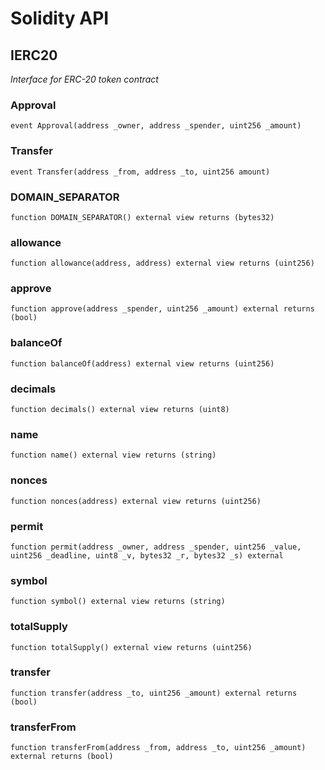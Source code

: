 # Solidity API

## IERC20

_Interface for ERC-20 token contract_

### Approval

```solidity
event Approval(address _owner, address _spender, uint256 _amount)
```

### Transfer

```solidity
event Transfer(address _from, address _to, uint256 amount)
```

### DOMAIN_SEPARATOR

```solidity
function DOMAIN_SEPARATOR() external view returns (bytes32)
```

### allowance

```solidity
function allowance(address, address) external view returns (uint256)
```

### approve

```solidity
function approve(address _spender, uint256 _amount) external returns (bool)
```

### balanceOf

```solidity
function balanceOf(address) external view returns (uint256)
```

### decimals

```solidity
function decimals() external view returns (uint8)
```

### name

```solidity
function name() external view returns (string)
```

### nonces

```solidity
function nonces(address) external view returns (uint256)
```

### permit

```solidity
function permit(address _owner, address _spender, uint256 _value, uint256 _deadline, uint8 _v, bytes32 _r, bytes32 _s) external
```

### symbol

```solidity
function symbol() external view returns (string)
```

### totalSupply

```solidity
function totalSupply() external view returns (uint256)
```

### transfer

```solidity
function transfer(address _to, uint256 _amount) external returns (bool)
```

### transferFrom

```solidity
function transferFrom(address _from, address _to, uint256 _amount) external returns (bool)
```

